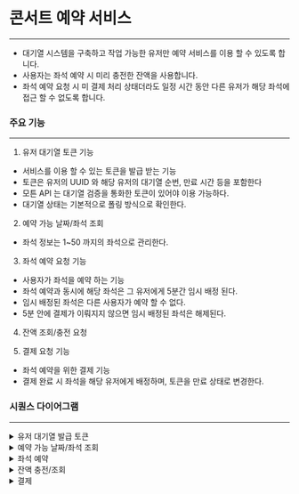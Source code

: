 # 콘서트 예약 서비스

---

- 대기열 시스템을 구축하고 작업 가능한 유저만 예약 서비스를 이용 할 수 있도록 합니다.
- 사용자는 좌석 예약 시 미리 충전한 잔액을 사용합니다.
- 좌석 예약 요청 시 미 결제 처리 상태더라도 일정 시간 동안 다른 유저가 해당 좌석에 접근 할 수 없도록 합니다.

### 주요 기능

---

1. 유저 대기열 토큰 기능
- 서비스를 이용 할 수 있는 토큰을 발급 받는 기능
- 토큰은 유저의 UUID 와 해당 유저의 대기열 순번, 만료 시간 등을 포함한다
- 모튼 API 는 대기열 검증을 통화한 토큰이 있어야 이용 가능하다.
- 대기열 상태는 기본적으로 폴링 방식으로 확인한다.

2. 예약 가능 날짜/좌석 조회
- 좌석 정보는 1~50 까지의 좌석으로 관리한다.

3. 좌석 예약 요청 기능
- 사용자가 좌석을 예약 하는 기능
- 좌석 예약과 동시에 해당 좌석은 그 유저에게 5분간 임시 배정 된다.
- 임시 배정된 좌석은 다른 사용자가 예약 할 수 없다.
- 5분 안에 결제가 이뤄지지 않으면 임시 배정된 좌석은 해제된다.

4. 잔액 조회/충전 요청

5. 결제 요청 기능
- 좌석 예약을 위한 결제 기능
- 결제 완료 시 좌석을 해당 유저에게 배정하며, 토큰을 만료 상태로 변경한다.

### 시퀀스 다이어그램
---
<details>
  <summary>유저 대기열 발급 토큰</summary>
  
  ![유저 대기열 토큰 발급](https://github.com/user-attachments/assets/78ceeffc-0556-45d9-80ec-40be5005246e)
</details>

<details>
  <summary>예약 가능 날짜/좌석 조회</summary>
  
  ![예약 가능 날짜좌석 조회](https://github.com/user-attachments/assets/7a7738a9-f8f3-47d2-8148-220a1045366a)
</details>

<details>
  <summary>좌석 예약</summary>
  
  ![좌석 예약](https://github.com/user-attachments/assets/386d811d-6299-44f4-bf63-02cac3139960)
</details>

<details>
  <summary>잔액 충전/조회</summary>
  
  ![잔액 충전조회](https://github.com/user-attachments/assets/9380f277-68a3-4dec-96bc-f1e510acb5a9)
</details>

<details>
  <summary>결제</summary>
  
  ![결제](https://github.com/user-attachments/assets/be0d4639-54d7-4524-b0b5-2d9032c4b1df)
</details>

